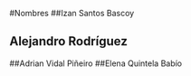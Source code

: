 #Nombres 
##Izan Santos Bascoy
## Alejandro Rodríguez
##Adrian Vidal Piñeiro
##Elena Quintela Babío
